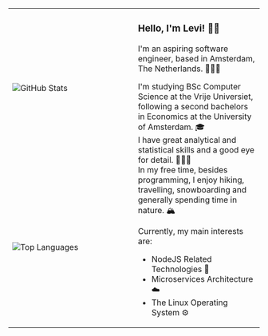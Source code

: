 <table>
  <tr>
    <td>
      <div>
        <picture>
          <source srcset="https://github-readme-stats.vercel.app/api?username=leviszaboo&show_icons=true&theme=transparent&hide_border=true&text_color=fffbf3&title_color=ec9d00&icon_color=ec9d00" media="(prefers-color-scheme: dark)" />
          <source srcset="https://github-readme-stats.vercel.app/api?username=leviszaboo&show_icons=true&theme=transparent&hide_border=true&text_color=120c00&title_color=ec9d00&icon_color=ec9d00" media="(prefers-color-scheme: light)" />
          <img src="https://github-readme-stats.vercel.app/api?username=leviszaboo&show_icons=true&theme=transparent&hide_border=true" alt="GitHub Stats" />
        </picture>
      </div>
    </td>
    <td rowspan="2" width="50%" valign="top">
      <h3>Hello, I'm Levi! 🥷🏻</h3>
      <p>I'm an aspiring software engineer, based in Amsterdam, The Netherlands. 👨🏻‍💻</p>
      <p>
        I'm studying BSc Computer Science at the Vrije Universiet, following a second bachelors in Economics at the University of Amsterdam. 🎓 <br>
        I have great analytical and statistical skills and a good eye for detail. ☝🏻🤓 <br>
        In my free time, besides programming, I enjoy hiking, travelling, snowboarding and generally spending time in nature. 🏔️
      </p>
      <p>Currently, my main interests are:</p>
      <ul>
        <li>
          NodeJS Related Technologies 🔰
        </li>
        <li>
          Microservices Architecture ☁️
        </li>
        <li>
          The Linux Operating System ⚙️
        </li>
      </ul>
    </td>
  </tr>
  <tr>
    <td>
       <picture>
          <source srcset="https://github-readme-stats.vercel.app/api/top-langs/?username=leviszaboo&layout=compact&langs_count=8&theme=transparent&hide_border=true&text_color=fffbf3&title_color=fffbf3" media="(prefers-color-scheme: dark)" />
          <source srcset="https://github-readme-stats.vercel.app/api/top-langs/?username=leviszaboo&layout=compact&langs_count=8&theme=transparent&hide_border=true&text_color=120c00&title_color=120c00" media="(prefers-color-scheme: light)" />
          <img src="https://github-readme-stats.vercel.app/api/top-langs/?username=leviszaboo&layout=compact&langs_count=8&theme=transparent&hide_border=true" alt="Top Languages" />
        </picture>
    </td>
  </tr>
</table>

